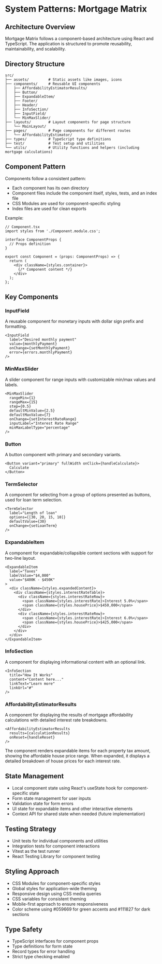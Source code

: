 # System Patterns: Mortgage Matrix

## Architecture Overview
Mortgage Matrix follows a component-based architecture using React and TypeScript. The application is structured to promote reusability, maintainability, and scalability.

## Directory Structure
```
src/
├── assets/         # Static assets like images, icons
├── components/     # Reusable UI components
│   ├── AffordabilityEstimatorResults/
│   ├── Button/
│   ├── ExpandableItem/
│   ├── Footer/
│   ├── Header/
│   ├── InfoSection/
│   ├── InputField/
│   └── MinMaxSlider/
├── layouts/        # Layout components for page structure
│   └── MainLayout/
├── pages/          # Page components for different routes
│   └── AffordabilityEstimator/
├── types/          # TypeScript type definitions
├── test/           # Test setup and utilities
└── utils/          # Utility functions and helpers (including mortgage calculations)
```

## Component Pattern
Components follow a consistent pattern:
- Each component has its own directory
- Component files include the component itself, styles, tests, and an index file
- CSS Modules are used for component-specific styling
- Index files are used for clean exports

Example:
```tsx
// Component.tsx
import styles from './Component.module.css';

interface ComponentProps {
  // Props definition
}

export const Component = (props: ComponentProps) => {
  return (
    <div className={styles.container}>
      {/* Component content */}
    </div>
  );
};
```

## Key Components

### InputField
A reusable component for monetary inputs with dollar sign prefix and formatting.
```tsx
<InputField
  label="Desired monthly payment"
  value={monthlyPayment}
  onChange={setMonthlyPayment}
  error={errors.monthlyPayment}
/>
```

### MinMaxSlider
A slider component for range inputs with customizable min/max values and labels.
```tsx
<MinMaxSlider
  rangeMin={1}
  rangeMax={15}
  step={0.5}
  defaultMinValue={2.5}
  defaultMaxValue={7}
  onChange={setInterestRateRange}
  inputLabel="Interest Rate Range"
  minMaxLabelType="percentage"
/>
```

### Button
A button component with primary and secondary variants.
```tsx
<Button variant="primary" fullWidth onClick={handleCalculate}>
  Calculate
</Button>
```

### TermSelector
A component for selecting from a group of options presented as buttons, used for loan term selection.
```tsx
<TermSelector
  label="Length of loan"
  options={[30, 20, 15, 10]}
  defaultValue={30}
  onChange={setLoanTerm}
/>
```

### ExpandableItem
A component for expandable/collapsible content sections with support for two-line layout.
```tsx
<ExpandableItem
  label="Taxes"
  labelValue="$4,000"
  value="$400K - $450K"
>
  <div className={styles.expandedContent}>
    <div className={styles.interestRateTable}>
      <div className={styles.interestRateRow}>
        <span className={styles.interestRate}>Interest 5.0%</span>
        <span className={styles.housePrice}>$450,000</span>
      </div>
      <div className={styles.interestRateRow}>
        <span className={styles.interestRate}>Interest 6.0%</span>
        <span className={styles.housePrice}>$425,000</span>
      </div>
    </div>
  </div>
</ExpandableItem>
```

### InfoSection
A component for displaying informational content with an optional link.
```tsx
<InfoSection
  title="How It Works"
  content="Content here..."
  linkText="Learn more"
  linkUrl="#"
/>
```

### AffordabilityEstimatorResults
A component for displaying the results of mortgage affordability calculations with detailed interest rate breakdowns.
```tsx
<AffordabilityEstimatorResults
  results={calculationResults}
  onReset={handleReset}
/>
```

The component renders expandable items for each property tax amount, showing the affordable house price range. When expanded, it displays a detailed breakdown of house prices for each interest rate.

## State Management
- Local component state using React's useState hook for component-specific state
- Form state management for user inputs
- Validation state for form errors
- UI state for expandable items and other interactive elements
- Context API for shared state when needed (future implementation)

## Testing Strategy
- Unit tests for individual components and utilities
- Integration tests for component interactions
- Vitest as the test runner
- React Testing Library for component testing

## Styling Approach
- CSS Modules for component-specific styles
- Global styles for application-wide theming
- Responsive design using CSS media queries
- CSS variables for consistent theming
- Mobile-first approach to ensure responsiveness
- Color scheme using #059669 for green accents and #111827 for dark sections

## Type Safety
- TypeScript interfaces for component props
- Type definitions for form state
- Record types for error handling
- Strict type checking enabled
